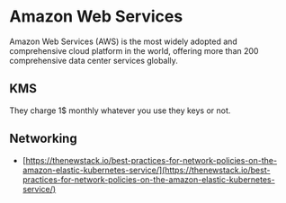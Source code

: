 # Amazon Web Services

Amazon Web Services (AWS) is the most widely adopted and comprehensive cloud platform in the world, offering more than 200 comprehensive data center services globally.

## KMS

They charge 1$ monthly whatever you use they keys or not.

## Networking

* [https://thenewstack.io/best-practices-for-network-policies-on-the-amazon-elastic-kubernetes-service/](https://thenewstack.io/best-practices-for-network-policies-on-the-amazon-elastic-kubernetes-service/)

